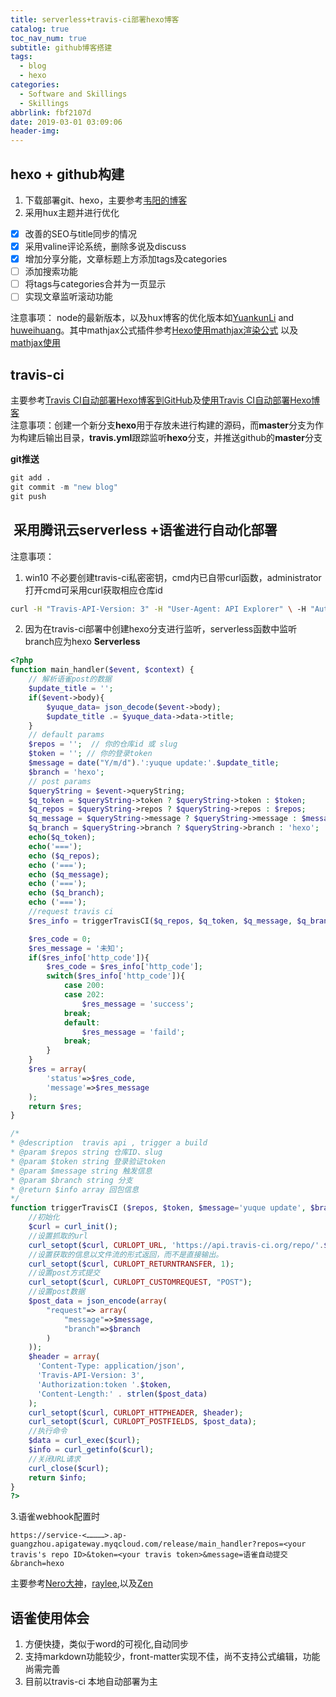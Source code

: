 ```yaml
---
title: serverless+travis-ci部署hexo博客
catalog: true
toc_nav_num: true
subtitle: github博客搭建
tags:
  - blog
  - hexo
categories:
  - Software and Skillings
  - Skillings
abbrlink: fbf2107d
date: 2019-03-01 03:09:06
header-img:
---
```


## hexo + github构建
1. 下载部署git、hexo，主要参考[韦阳的博客](https://zhuanlan.zhihu.com/p/35668237)
2. 采用hux主题并进行优化
- [x] 改善的SEO与title同步的情况
- [x] 采用valine评论系统，删除多说及discuss
- [x] 增加分享分能，文章标题上方添加tags及categories
- [ ] 添加搜索功能
- [ ] 将tags与categories合并为一页显示
- [ ] 实现文章监听滚动功能

注意事项： node的最新版本，以及hux博客的优化版本如[YuankunLi](https://github.com/CatherineLiyuankun/Hexo-theme-zilan) and [huweihuang](https://github.com/huweihuang/hexo-theme-huweihuang)。其中mathjax公式插件参考[Hexo使用mathjax渲染公式](https://wudaijun.com/2017/12/hexo-with-mathjax/)
以及[mathjax使用](https://www.jianshu.com/p/68e6f82d88b7)
## travis-ci
主要参考[Travis CI自动部署Hexo博客到GitHub](https://blog.qizhenjun.com/75a7da42/)及[使用Travis CI自动部署Hexo博客](https://www.itfanr.cc/2017/08/09/using-travis-ci-automatic-deploy-hexo-blogs/)<br />注意事项：创建一个新分支**hexo**用于存放未进行构建的源码，而**master**分支为作为构建后输出目录，**travis.yml**跟踪监听**hexo**分支，并推送github的**master**分支

**git推送**
```R 
git add .
git commit -m "new blog"
git push 
```

##  采用腾讯云serverless +语雀进行自动化部署 
注意事项：
1. win10 不必要创建travis-ci私密密钥，cmd内已自带curl函数，administrator打开cmd可采用curl获取相应仓库id

```bash
curl -H "Travis-API-Version: 3" -H "User-Agent: API Explorer" \ -H "Authorization: token <your_token>" \ https://api.travis-ci.org/owner/<your_name>/repos
```
2. 因为在travis-ci部署中创建hexo分支进行监听，serverless函数中监听branch应为hexo
**Serverless**
```php
<?php
function main_handler($event, $context) {
    // 解析语雀post的数据
    $update_title = '';
    if($event->body){
        $yuque_data= json_decode($event->body);
        $update_title .= $yuque_data->data->title;
    }
    // default params
    $repos = '';  // 你的仓库id 或 slug
    $token = ''; // 你的登录token
    $message = date("Y/m/d").':yuque update:'.$update_title;
    $branch = 'hexo';
    // post params
    $queryString = $event->queryString;
    $q_token = $queryString->token ? $queryString->token : $token;
    $q_repos = $queryString->repos ? $queryString->repos : $repos;
    $q_message = $queryString->message ? $queryString->message : $message;
    $q_branch = $queryString->branch ? $queryString->branch : 'hexo';
    echo($q_token);
    echo('===');
    echo ($q_repos);
    echo ('===');
    echo ($q_message);
    echo ('===');
    echo ($q_branch);
    echo ('===');
    //request travis ci
    $res_info = triggerTravisCI($q_repos, $q_token, $q_message, $q_branch);

    $res_code = 0;
    $res_message = '未知';
    if($res_info['http_code']){
        $res_code = $res_info['http_code'];
        switch($res_info['http_code']){
            case 200:
            case 202:
                $res_message = 'success';
            break;
            default:
                $res_message = 'faild';
            break;
        }
    }
    $res = array(
        'status'=>$res_code,
        'message'=>$res_message
    );
    return $res;
}

/*
* @description  travis api , trigger a build
* @param $repos string 仓库ID、slug
* @param $token string 登录验证token
* @param $message string 触发信息
* @param $branch string 分支
* @return $info array 回包信息
*/
function triggerTravisCI ($repos, $token, $message='yuque update', $branch='hexo') {
    //初始化
    $curl = curl_init();
    //设置抓取的url
    curl_setopt($curl, CURLOPT_URL, 'https://api.travis-ci.org/repo/'.$repos.'/requests');
    //设置获取的信息以文件流的形式返回，而不是直接输出。
    curl_setopt($curl, CURLOPT_RETURNTRANSFER, 1);
    //设置post方式提交
    curl_setopt($curl, CURLOPT_CUSTOMREQUEST, "POST");
    //设置post数据
    $post_data = json_encode(array(
        "request"=> array(
            "message"=>$message,
            "branch"=>$branch
        )
    ));
    $header = array(
      'Content-Type: application/json',
      'Travis-API-Version: 3',
      'Authorization:token '.$token,
      'Content-Length:' . strlen($post_data)
    );
    curl_setopt($curl, CURLOPT_HTTPHEADER, $header);
    curl_setopt($curl, CURLOPT_POSTFIELDS, $post_data);
    //执行命令
    $data = curl_exec($curl);
    $info = curl_getinfo($curl);
    //关闭URL请求
    curl_close($curl);
    return $info;
}
?>
```
3.语雀webhook配置时

```basic
https://service-<…………>.ap-guangzhou.apigateway.myqcloud.com/release/main_handler?repos=<your travis's repo ID>&token=<your travis token>&message=语雀自动提交&branch=hexo
```

主要参考[Nero大神](https://segmentfault.com/a/1190000017797561)，[raylee](https://rayleeafar.github.io/2019/01/17/yuque/%E8%AF%A6%E7%BB%86Hexo%E5%8D%9A%E5%AE%A2%E6%90%AD%E5%BB%BA%EF%BC%9A%E4%BA%91%E7%AB%AF%E5%86%99%E4%BD%9C+%E8%87%AA%E5%8A%A8%E6%9E%84%E5%BB%BA+%E8%87%AA%E5%8A%A8%E9%83%A8%E7%BD%B2/),以及[Zen](https://iszengmh.github.io/2019/01/27/yuque/%E8%AF%AD%E9%9B%80%E4%B9%8B%E8%AF%AD%E9%9B%80+serverless+travis%20CI+hexo+github%E6%90%AD%E5%BB%BA%E4%BA%91%E5%86%99%E4%BD%9C%E5%8D%9A%E5%AE%A2/)


## 语雀使用体会
1. 方便快捷，类似于word的可视化,自动同步
2. 支持markdown功能较少，front-matter实现不佳，尚不支持公式编辑，功能尚需完善
4. 目前以travis-ci 本地自动部署为主

